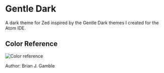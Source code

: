 # Gentle Dark

A dark theme for Zed inspired by the Gentle Dark themes I created for the Atom IDE.

## Color Reference

<img src="images/gentle-dark-ui-theme.png" alt="Color reference">

Author: Brian J. Gamble
